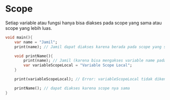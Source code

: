 # Scope

Setiap variable atau fungsi hanya bisa diakses pada scope yang sama atau scope yang lebih luas.

```dart
void main(){
    var name = "Jamil";
    print(name); // Jamil dapat diakses karena berada pada scope yang sama

    void printName(){
        print(name); // Jamil (karena bisa mengakses variable name pada scope yang lebih luas)
        var variableScopeLocal = "Variable Scope Local";
    }

    print(variableScopeLocal); // Error: variableScopeLocal tidak dikenali karena berbeda scope

    printName(); // dapat diakses karena scope nya sama
}
```
